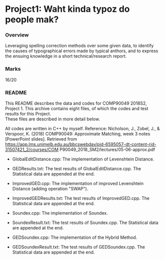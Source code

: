 # Project1: Waht kinda typoz do people mak?
### Overview

Leveraging spelling correction methods over some given data, to identify the causes of typographical errors made by typical anthors, and to express the ensuing knowledge in a short technical/research report.


### Marks
16/20

### README

This README describes the data and codes for COMP90049 2018S2, Project 1. 
This archive contains eight files, of which the codes and test results for this Project.  
These files are described in more detail below.

All codes are written in C++ by myself.
Reference:
Nicholson, J., Zobel, J., & Verspoor, K. (2018) COMP90049: Approximate Matching, week 3 notes [PowerPoint slides]. 
	Retrieved from https://app.lms.unimelb.edu.au/bbcswebdav/pid-6595057-dt-content-rid-31507421_2/courses/COM
	P90049_2018_SM2/lectures/05-06-approx.pdf

  - GlobalEditDistance.cpp: The implementation of Levenshtein Distance.

  - GEDResults.txt: The test results of GlobalEditDistance.cpp. The Statistical data are appended at the end.

  - ImprovedGED.cpp: The implementation of improved Levenshtein Distance (adding operation "SWAP").

  - ImprovedGEDResults.txt: The test results of ImprovedGED.cpp. The Statistical data are appended at the end.

  - Soundex.cpp: The implementation of Soundex.

  - SoundexResult.txt: The test results of Soundex.cpp. The Statistical data are appended at the end.

  - GEDSoundex.cpp: The implementation of the Hybrid Method.

  - GEDSoundexResult.txt: The test results of GEDSoundex.cpp. The Statistical data are appended at the end.
